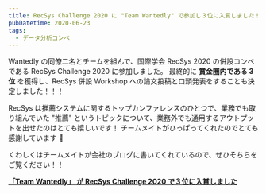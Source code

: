 ```yaml
---
title: RecSys Challenge 2020 に "Team Wantedly" で参加し３位に入賞しました！
pubDatetime: 2020-06-23
tags:
  - データ分析コンペ
---
```


Wantedly の同僚二名とチームを組んで、国際学会 RecSys 2020 の併設コンペである RecSys Challenge 2020 に参加しました。
最終的に **賞金圏内である 3 位** を獲得し、RecSys 併設 Workshop への論文投稿と口頭発表をすることも決定しました！！！

RecSys は推薦システムに関するトップカンファレンスのひとつで、業務でも取り組んでいた "推薦" というトピックについて、業務外でも通用するアウトプットを出せたのはとても嬉しいです！
チームメイトがひっぱってくれたのでとても感謝しています 🙏

くわしくはチームメイトが会社のブログに書いてくれているので、ぜひそちらをご覧ください！！

**[「Team Wantedly」 が RecSys Challenge 2020 で３位に入賞しました](https://www.wantedly.com/companies/wantedly/post_articles/249713)**
